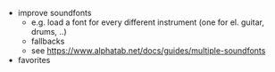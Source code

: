 - improve soundfonts
  - e.g. load a font for every different instrument
    (one for el. guitar, drums, ..)
  - fallbacks
  - see <https://www.alphatab.net/docs/guides/multiple-soundfonts>
- favorites

